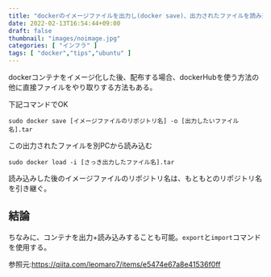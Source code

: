 ```yaml
---
title: "dockerのイメージファイルを出力し(docker save)、出力されたファイルを読み込む(docker load)"
date: 2022-02-13T16:54:44+09:00
draft: false
thumbnail: "images/noimage.jpg"
categories: [ "インフラ" ]
tags: [ "docker","tips","ubuntu" ]
---
```


dockerコンテナをイメージ化した後、配布する場合、dockerHubを使う方法の他に直接ファイルをやり取りする方法もある。

下記コマンドでOK

    sudo docker save [イメージファイルのリポジトリ名] -o [出力したいファイル名].tar

この出力されたファイルを別PCから読み込む

    sudo docker load -i [さっき出力したファイル名].tar

読み込みした後のイメージファイルのリポジトリ名は、もともとのリポジトリ名を引き継ぐ。

## 結論

ちなみに、コンテナを出力+読み込みすることも可能。`export`と`import`コマンドを使用する。

参照元:https://qiita.com/leomaro7/items/e5474e67a8e41536f0ff

